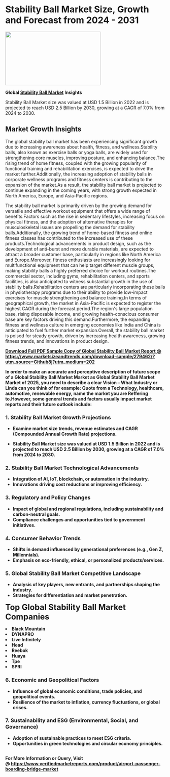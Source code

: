 <H1>Stability Ball Market Size, Growth and Forecast from 2024 - 2031</H1><img class="aligncenter size-medium wp-image-584254" src="https://thirdeyenews.in/wp-content/uploads/2024/09/Global-Market-Research-300x168.jpeg" alt="" width="300" height="168" /><p><strong>Global&nbsp;<a href="https://www.marketsizeandtrends.com/download-sample/279462/?utm_source=Github8j?utm_medium=202">Stability Ball Market</a> Insights</strong></p><p>Stability Ball Market size was valued at USD 1.5 Billion in 2022 and is projected to reach USD 2.5 Billion by 2030, growing at a CAGR of 7.0% from 2024 to 2030.</p><p><h2>Market Growth Insights</h2> <p>The global stability ball market has been experiencing significant growth due to increasing awareness about health, fitness, and wellness.Stability balls, also known as exercise balls or yoga balls, are widely used for strengthening core muscles, improving posture, and enhancing balance.The rising trend of home fitness, coupled with the growing popularity of functional training and rehabilitation exercises, is expected to drive the market further.Additionally, the increasing adoption of stability balls in corporate wellness programs and fitness centers is contributing to the expansion of the market.As a result, the stability ball market is projected to continue expanding in the coming years, with strong growth expected in North America, Europe, and Asia-Pacific regions.</p> <p><strong><a href="#"></a></strong></p> <p>The stability ball market is primarily driven by the growing demand for versatile and effective workout equipment that offers a wide range of benefits.Factors such as the rise in sedentary lifestyles, increasing focus on physical fitness, and the adoption of alternative therapies for musculoskeletal issues are propelling the demand for stability balls.Additionally, the growing trend of home-based fitness and online fitness classes has contributed to the increased use of these products.Technological advancements in product design, such as the development of anti-burst and more durable materials, are expected to attract a broader customer base, particularly in regions like North America and Europe.Moreover, fitness enthusiasts are increasingly looking for multifunctional equipment that can help target different muscle groups, making stability balls a highly preferred choice for workout routines.The commercial sector, including gyms, rehabilitation centers, and sports facilities, is also anticipated to witness substantial growth in the use of stability balls.Rehabilitation centers are particularly incorporating these balls in physiotherapy programs due to their ability to provide low-impact exercises for muscle strengthening and balance training.In terms of geographical growth, the market in Asia-Pacific is expected to register the highest CAGR during the forecast period.The region's large population base, rising disposable income, and growing health-conscious consumer base are key factors driving this demand.Furthermore, the expanding fitness and wellness culture in emerging economies like India and China is anticipated to fuel further market expansion.Overall, the stability ball market is poised for steady growth, driven by increasing health awareness, growing fitness trends, and innovations in product design.</p> <p><strong><a href="#"></p><p><span class=""><strong>Download Full PDF Sample Copy of Global Stability Ball Market Report</strong> @ <a href="https://www.marketsizeandtrends.com/download-sample/279462/?utm_source=Github8j?utm_medium=202" target="_blank">https://www.marketsizeandtrends.com/download-sample/279462/?utm_source=Github8j?utm_medium=202</a></span></p><p>In order to make an accurate and perceptive description of future scope of a Global&nbsp;Stability Ball Market Market as Global&nbsp;Stability Ball Market Market of 2025, you need to describe a clear Vision &ndash; What Industry or Linda can you think of for example: Quote from a Technology, healthcare, automotive, renewable energy, name the market you are Reffering to.However, some general trends and factors usually impact market reports and their future outlook include:</p><h3>1.&nbsp;<strong>Stability Ball Market Growth Projections</strong></h3><ul><li>Examine market size trends, revenue estimates and CAGR (Compounded Annual Growth Rate) projections.</li><li><p>Stability Ball Market size was valued at USD 1.5 Billion in 2022 and is projected to reach USD 2.5 Billion by 2030, growing at a CAGR of 7.0% from 2024 to 2030.</p></li></ul><h3>2.&nbsp;<strong>Stability Ball Market Technological Advancements</strong></h3><ul><li>Integration of AI, IoT, blockchain, or automation in the industry.</li><li>Innovations driving cost reductions or improving efficiency.</li></ul><h3>3.&nbsp;<strong>Regulatory and Policy Changes</strong></h3><ul><li>Impact of global and regional regulations, including sustainability and carbon-neutral goals.</li><li>Compliance challenges and opportunities tied to government initiatives.</li></ul><h3>4.&nbsp;<strong>Consumer Behavior Trends</strong></h3><ul><li>Shifts in demand influenced by generational preferences (e.g., Gen Z, Millennials).</li><li>Emphasis on eco-friendly, ethical, or personalized products/services.</li></ul><h3>5.&nbsp;<strong>Global Stability Ball Market Competitive Landscape</strong></h3><ul><li>Analysis of key players, new entrants, and partnerships shaping the industry.</li><li>Strategies for differentiation and market penetration.</li></ul><p data-pm-slice="1 1 []"><span style="color: inherit; font-family: inherit; font-size: 25px;">Top Global Stability Ball Market Companies</span></p><div class="" data-test-id=""><p><li>Black Mountain</li><li> DYNAPRO</li><li> Live Infinitely</li><li> Head</li><li> Reebok</li><li> Huaya</li><li> Tpe</li><li> SPRI</li></p></div><h3>6.&nbsp;<strong>Economic and Geopolitical Factors</strong></h3><ul><li>Influence of global economic conditions, trade policies, and geopolitical events.</li><li>Resilience of the market to inflation, currency fluctuations, or global crises.</li></ul><h3>7.&nbsp;<strong>Sustainability and ESG (Environmental, Social, and Governance)</strong></h3><ul><li>Adoption of sustainable practices to meet ESG criteria.</li><li>Opportunities in green technologies and circular economy principles.</li></ul><h2><strong style="font-size: 14px;">For More Information or Query, Visit @&nbsp;</strong><a style="background-color: #ffffff; font-size: 14px;" href="https://www.marketsizeandtrends.com/report/stability-ball-market/" target="_blank">https://www.verifiedmarketreports.com/product/airport-passenger-boarding-bridge-market</a></h2>